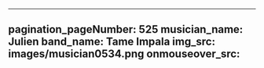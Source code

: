 ------
pagination_pageNumber: 525
musician_name: Julien
band_name: Tame Impala
img_src: images/musician0534.png
onmouseover_src: 
------